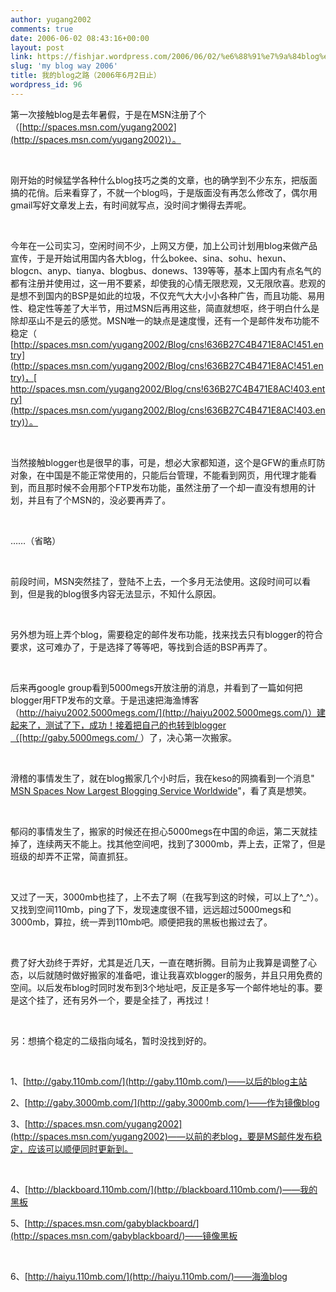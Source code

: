 ```yaml
---
author: yugang2002
comments: true
date: 2006-06-02 08:43:16+00:00
layout: post
link: https://fishjar.wordpress.com/2006/06/02/%e6%88%91%e7%9a%84blog%e4%b9%8b%e8%b7%af%ef%bc%882006%e5%b9%b46%e6%9c%882%e6%97%a5%e6%ad%a2%ef%bc%89/
slug: 'my blog way 2006'
title: 我的blog之路（2006年6月2日止）
wordpress_id: 96
---
```


第一次接触blog是去年暑假，于是在MSN注册了个（[http://spaces.msn.com/yugang2002](http://spaces.msn.com/yugang2002)）。




 




刚开始的时候猛学各种什么blog技巧之类的文章，也的确学到不少东东，把版面搞的花俏。后来看穿了，不就一个blog吗，于是版面没有再怎么修改了，偶尔用gmail写好文章发上去，有时间就写点，没时间才懒得去弄呢。




 




今年在一公司实习，空闲时间不少，上网又方便，加上公司计划用blog来做产品宣传，于是开始试用国内各大blog，什么bokee、sina、sohu、hexun、blogcn、anyp、tianya、blogbus、donews、139等等，基本上国内有点名气的都有注册并使用过，这一用不要紧，却使我的心情无限悲观，又无限欣喜。悲观的是想不到国内的BSP是如此的垃圾，不仅充气大大小小各种广告，而且功能、易用性、稳定性等差了大半节，用过MSN后再用这些，简直就想呕，终于明白什么是除却巫山不是云的感觉。MSN唯一的缺点是速度慢，还有一个是邮件发布功能不稳定（
[http://spaces.msn.com/yugang2002/Blog/cns!636B27C4B471E8AC!451.entry](http://spaces.msn.com/yugang2002/Blog/cns!636B27C4B471E8AC!451.entry)，[
http://spaces.msn.com/yugang2002/Blog/cns!636B27C4B471E8AC!403.entry](http://spaces.msn.com/yugang2002/Blog/cns!636B27C4B471E8AC!403.entry)）。




 




当然接触blogger也是很早的事，可是，想必大家都知道，这个是GFW的重点盯防对象，在中国是不能正常使用的，只能后台管理，不能看到网页，用代理才能看到，而且那时候不会用那个FTP发布功能，虽然注册了一个却一直没有想用的计划，并且有了个MSN的，没必要再弄了。




 




……（省略）




 




前段时间，MSN突然挂了，登陆不上去，一个多月无法使用。这段时间可以看到，但是我的blog很多内容无法显示，不知什么原因。




 




另外想为班上弄个blog，需要稳定的邮件发布功能，找来找去只有blogger的符合要求，这可难办了，于是选择了等等吧，等找到合适的BSP再弄了。




 




后来再google group看到5000megs开放注册的消息，并看到了一篇如何把blogger用FTP发布的文章。于是迅速把海渔博客（[http://haiyu2002.5000megs.com/](http://haiyu2002.5000megs.com/)）建起来了，测试了下，成功！接着把自己的也转到blogger（[http://gaby.5000megs.com/
](http://gaby.5000megs.com/)）了，决心第一次搬家。




 




滑稽的事情发生了，就在blog搬家几个小时后，我在keso的网摘看到一个消息"[
MSN Spaces Now Largest Blogging Service Worldwide](http://www.microsoft.com/presspass/press/2006/may06/05-24SpacesLargestPR.mspx)"，看了真是想笑。




 




郁闷的事情发生了，搬家的时候还在担心5000megs在中国的命运，第二天就挂掉了，连续两天不能上。找其他空间吧，找到了3000mb，弄上去，正常了，但是班级的却弄不正常，简直抓狂。




 




又过了一天，3000mb也挂了，上不去了啊（在我写到这的时候，可以上了^_^）。又找到空间110mb，ping了下，发现速度很不错，远远超过5000megs和3000mb，算拉，统一弄到110mb吧。顺便把我的黑板也搬过去了。




 




费了好大劲终于弄好，尤其是近几天，一直在瞎折腾。目前为止我算是调整了心态，以后就随时做好搬家的准备吧，谁让我喜欢blogger的服务，并且只用免费的空间。以后发布blog时同时发布到3个地址吧，反正是多写一个邮件地址的事。要是这个挂了，还有另外一个，要是全挂了，再找过！




 




另：想搞个稳定的二级指向域名，暂时没找到好的。




 




1、[http://gaby.110mb.com/](http://gaby.110mb.com/)——以后的blog主站




2、[http://gaby.3000mb.com/](http://gaby.3000mb.com/)——作为镜像blog




3、[http://spaces.msn.com/yugang2002](http://spaces.msn.com/yugang2002)——以前的老blog，要是MS邮件发布稳定，应该可以顺便同时更新到。




 




4、[http://blackboard.110mb.com/](http://blackboard.110mb.com/)——我的黑板




5、[http://spaces.msn.com/gabyblackboard/](http://spaces.msn.com/gabyblackboard/)——镜像黑板




 




6、[http://haiyu.110mb.com/](http://haiyu.110mb.com/)——海渔blog
